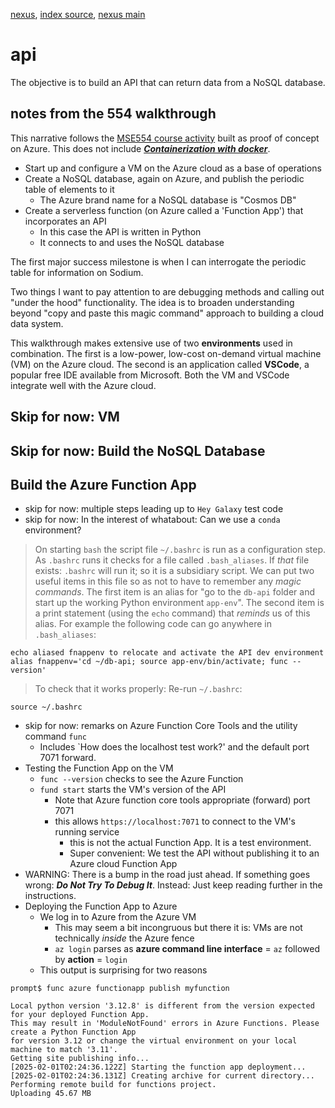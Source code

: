[nexus](https://robfatland.github.io/nexus), [index source](https://github.com/robfatland/nexus/blob/gh-pages/index.md), 
[nexus main](https://github.com/robfatland/nexus/tree/main)


# api


The objective is to build an API that can return data from a NoSQL database.


## notes from the 554 walkthrough

This narrative follows the [MSE554 course activity](https://cloudbank-project.github.io/az-serverless-tutorial/) 
built as proof of concept on Azure. This does not include 
[***Containerization with docker***](https://naclomi.github.io/containers-tutorial/).


- Start up and configure a VM on the Azure cloud as a base of operations
- Create a NoSQL database, again on Azure, and publish the periodic table of elements to it
    - The Azure brand name for a NoSQL database is "Cosmos DB"
- Create a serverless function (on Azure called a 'Function App') that incorporates an API
    - In this case the API is written in Python
    - It connects to and uses the NoSQL database
 

The first major success milestone is when I can interrogate the periodic table for information 
on Sodium. 


Two things I want to pay attention to are debugging methods and calling out "under the hood"
functionality. The idea is to broaden understanding beyond "copy and paste this magic command"
approach to building a cloud data system.


This walkthrough makes extensive use of two **environments** used in combination. The first is 
a low-power, low-cost on-demand virtual machine (VM) on the Azure cloud. The second is an application
called **VSCode**, a popular free IDE available from Microsoft. Both the VM and VSCode 
integrate well with the Azure cloud. 


## Skip for now: VM

## Skip for now: Build the NoSQL Database

## Build the Azure Function App

- skip for now: multiple steps leading up to `Hey Galaxy` test code
- skip for now: In the interest of whatabout: Can we use a `conda` environment?


> On starting `bash` the script file `~/.bashrc` is run as a configuration step.
> As `.bashrc` runs it checks for a file called `.bash_aliases`. If *that* file
> exists: `.bashrc` will run it; so it is a subsidiary script. We can put two
> useful items in this file so as not to have to remember any *magic commands*.
> The first item is an alias for "go to
> the `db-api` folder and start up the working Python environment `app-env`".
> The second item is a print statement (using the `echo` command) that *reminds*
> us of this alias. For example the following code can go anywhere in `.bash_aliases`:


```
echo aliased fnappenv to relocate and activate the API dev environment
alias fnappenv='cd ~/db-api; source app-env/bin/activate; func --version'
```

> To check that it works properly: Re-run `~/.bashrc`:


```
source ~/.bashrc
```

- skip for now: remarks on Azure Function Core Tools and the utility command `func`
    - Includes `How does the localhost test work?' and the default port 7071 forward.
- Testing the Function App on the VM
    - `func --version` checks to see the Azure Function 
    - `fund start` starts the VM's version of the API
        - Note that Azure function core tools appropriate (forward) port 7071
        - this allows `https://localhost:7071` to connect to the VM's running service
            - this is not the actual Function App. It is a test environment.
            - Super convenient: We test the API without publishing it to an Azure cloud Function App
- WARNING: There is a bump in the road just ahead. If something goes wrong: ***Do Not Try To Debug It***. Instead: Just keep reading further in the instructions.
- Deploying the Function App to Azure
    - We log in to Azure from the Azure VM
        - This may seem a bit incongruous but there it is: VMs are not technically *inside* the Azure fence
        - `az login` parses as **azure command line interface** = `az` followed by **action** = `login`
    - This output is surprising for two reasons
 
```
prompt$ func azure functionapp publish myfunction

Local python version '3.12.8' is different from the version expected for your deployed Function App.
This may result in 'ModuleNotFound' errors in Azure Functions. Please create a Python Function App
for version 3.12 or change the virtual environment on your local machine to match '3.11'.
Getting site publishing info...
[2025-02-01T02:24:36.122Z] Starting the function app deployment...
[2025-02-01T02:24:36.131Z] Creating archive for current directory...
Performing remote build for functions project.
Uploading 45.67 MB
```
    
